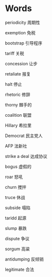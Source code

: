 # Words

periodicity 周期性

exemption 免税

bootstrap 引导程序

tariff 关税

concession 让步

retaliate 报复

halt 停止

rhetoric 修辞

thorny 棘手的

coalition 联盟

Hillary 希拉里

Democrat 民主党人

AFP 法新社

strike a deal 达成协议

bogus 虚假的

roar 怒吼

churn 搅拌

truce 休战

subside 塌陷

taridd 起源

slump 暴跌

dispute 争议

sorgum 高粱

antidumping 反倾销

legitimate 合法

